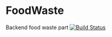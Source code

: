 # FoodWaste
Backend food waste part
[![Build Status](https://dev.azure.com/Foodwaste/Foodwwaste/_apis/build/status/PatrickJahn.FoodWaste?branchName=main)](https://dev.azure.com/Foodwaste/Foodwwaste/_build/latest?definitionId=1&branchName=main)
